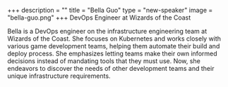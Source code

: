 +++
description = ""
title = "Bella Guo"
type = "new-speaker"
image = "bella-guo.png"
+++
DevOps Engineer at Wizards of the Coast

Bella is a DevOps engineer on the infrastructure engineering team at Wizards of the Coast. She focuses on Kubernetes and works closely with various game development teams, helping them automate their build and deploy process. She emphasizes letting teams make their own informed decisions instead of mandating tools that they must use. Now, she endeavors to discover the needs of other development teams and their unique infrastructure requirements.